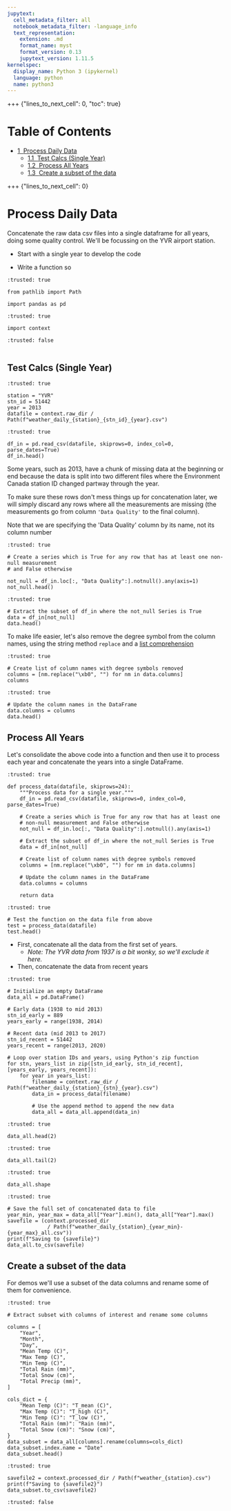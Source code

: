```yaml
---
jupytext:
  cell_metadata_filter: all
  notebook_metadata_filter: -language_info
  text_representation:
    extension: .md
    format_name: myst
    format_version: 0.13
    jupytext_version: 1.11.5
kernelspec:
  display_name: Python 3 (ipykernel)
  language: python
  name: python3
---
```


+++ {"lines_to_next_cell": 0, "toc": true}

<h1>Table of Contents<span class="tocSkip"></span></h1>
<div class="toc"><ul class="toc-item"><li><span><a href="#Process-Daily-Data" data-toc-modified-id="Process-Daily-Data-1"><span class="toc-item-num">1&nbsp;&nbsp;</span>Process Daily Data</a></span><ul class="toc-item"><li><span><a href="#Test-Calcs-(Single-Year)" data-toc-modified-id="Test-Calcs-(Single-Year)-1.1"><span class="toc-item-num">1.1&nbsp;&nbsp;</span>Test Calcs (Single Year)</a></span></li><li><span><a href="#Process-All-Years" data-toc-modified-id="Process-All-Years-1.2"><span class="toc-item-num">1.2&nbsp;&nbsp;</span>Process All Years</a></span></li><li><span><a href="#Create-a-subset-of-the-data" data-toc-modified-id="Create-a-subset-of-the-data-1.3"><span class="toc-item-num">1.3&nbsp;&nbsp;</span>Create a subset of the data</a></span></li></ul></li></ul></div>

+++ {"lines_to_next_cell": 0}

# Process Daily Data

Concatenate the raw data csv files into a single dataframe for all years,
doing some quality control.  We'll be focussing on the YVR airport station.

* Start with a single year to develop the code

* Write a function so

```{code-cell} ipython3
:trusted: true

from pathlib import Path

import pandas as pd
```

```{code-cell} ipython3
:trusted: true

import context
```

```{code-cell} ipython3
:trusted: false


```

## Test Calcs (Single Year)

```{code-cell} ipython3
:trusted: true

station = "YVR"
stn_id = 51442
year = 2013
datafile = context.raw_dir / Path(f"weather_daily_{station}_{stn_id}_{year}.csv")
```

```{code-cell} ipython3
:trusted: true

df_in = pd.read_csv(datafile, skiprows=0, index_col=0, parse_dates=True)
df_in.head()
```

Some years, such as 2013, have a chunk of missing data at the beginning or end because the data is split into two different files where the Environment Canada station ID changed partway through the year.

To make sure these rows don't mess things up for concatenation later, we will simply discard any rows where all the measurements are missing (the measurements go from column `'Data Quality'` to the final column).

Note that we are specifying the 'Data Quality' column by its name, not its column number

```{code-cell} ipython3
:trusted: true

# Create a series which is True for any row that has at least one non-null measurement
# and False otherwise

not_null = df_in.loc[:, "Data Quality":].notnull().any(axis=1)
not_null.head()
```

```{code-cell} ipython3
:trusted: true

# Extract the subset of df_in where the not_null Series is True
data = df_in[not_null]
data.head()
```

To make life easier, let's also remove the degree symbol from the column names, using the string method `replace` and a [list comprehension](https://jakevdp.github.io/WhirlwindTourOfPython/11-list-comprehensions.html)

```{code-cell} ipython3
:trusted: true

# Create list of column names with degree symbols removed
columns = [nm.replace("\xb0", "") for nm in data.columns]
columns
```

```{code-cell} ipython3
:trusted: true

# Update the column names in the DataFrame
data.columns = columns
data.head()
```

## Process All Years

Let's consolidate the above code into a function and then use it to process each year and concatenate the years into a single DataFrame.

```{code-cell} ipython3
:trusted: true

def process_data(datafile, skiprows=24):
    """Process data for a single year."""
    df_in = pd.read_csv(datafile, skiprows=0, index_col=0, parse_dates=True)

    # Create a series which is True for any row that has at least one
    # non-null measurement and False otherwise
    not_null = df_in.loc[:, "Data Quality":].notnull().any(axis=1)

    # Extract the subset of df_in where the not_null Series is True
    data = df_in[not_null]

    # Create list of column names with degree symbols removed
    columns = [nm.replace("\xb0", "") for nm in data.columns]

    # Update the column names in the DataFrame
    data.columns = columns

    return data
```

```{code-cell} ipython3
:trusted: true

# Test the function on the data file from above
test = process_data(datafile)
test.head()
```

- First, concatenate all the data from the first set of years.
  - *Note: The YVR data from 1937 is a bit wonky, so we'll exclude it here.*
- Then, concatenate the data from recent years

```{code-cell} ipython3
:trusted: true

# Initialize an empty DataFrame
data_all = pd.DataFrame()

# Early data (1938 to mid 2013)
stn_id_early = 889
years_early = range(1938, 2014)

# Recent data (mid 2013 to 2017)
stn_id_recent = 51442
years_recent = range(2013, 2020)

# Loop over station IDs and years, using Python's zip function
for stn, years_list in zip([stn_id_early, stn_id_recent], [years_early, years_recent]):
    for year in years_list:
        filename = context.raw_dir / Path(f"weather_daily_{station}_{stn}_{year}.csv")
        data_in = process_data(filename)

        # Use the append method to append the new data
        data_all = data_all.append(data_in)
```

```{code-cell} ipython3
:trusted: true

data_all.head(2)
```

```{code-cell} ipython3
:trusted: true

data_all.tail(2)
```

```{code-cell} ipython3
:trusted: true

data_all.shape
```

```{code-cell} ipython3
:trusted: true

# Save the full set of concatenated data to file
year_min, year_max = data_all["Year"].min(), data_all["Year"].max()
savefile = (context.processed_dir 
             / Path(f"weather_daily_{station}_{year_min}-{year_max}_all.csv"))
print(f"Saving to {savefile}")
data_all.to_csv(savefile)
```

## Create a subset of the data

For demos we'll use a subset of the data columns and rename some of them for convenience.

```{code-cell} ipython3
:trusted: true

# Extract subset with columns of interest and rename some columns

columns = [
    "Year",
    "Month",
    "Day",
    "Mean Temp (C)",
    "Max Temp (C)",
    "Min Temp (C)",
    "Total Rain (mm)",
    "Total Snow (cm)",
    "Total Precip (mm)",
]

cols_dict = {
    "Mean Temp (C)": "T_mean (C)",
    "Max Temp (C)": "T_high (C)",
    "Min Temp (C)": "T_low (C)",
    "Total Rain (mm)": "Rain (mm)",
    "Total Snow (cm)": "Snow (cm)",
}
data_subset = data_all[columns].rename(columns=cols_dict)
data_subset.index.name = "Date"
data_subset.head()
```

```{code-cell} ipython3
:trusted: true

savefile2 = context.processed_dir / Path(f"weather_{station}.csv")
print(f"Saving to {savefile2}")
data_subset.to_csv(savefile2)
```

```{code-cell} ipython3
:trusted: false


```
